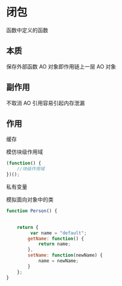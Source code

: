 # 闭包
函数中定义的函数

## 本质
保存外部函数 AO 对象即作用链上一层 AO 对象

## 副作用   
不取消 AO 引用容易引起内存泄漏

## 作用
缓存

模仿块级作用域

```javascript
(function() {
    //块级作用域
})();
```

私有变量

模拟面向对象中的类

```javascript
function Person() {
   

    return {
         var name = "default";
        getName: function() {
            return name;
        },
        setName: function(newName) {
            name = newName;
        }
    };
}
```
